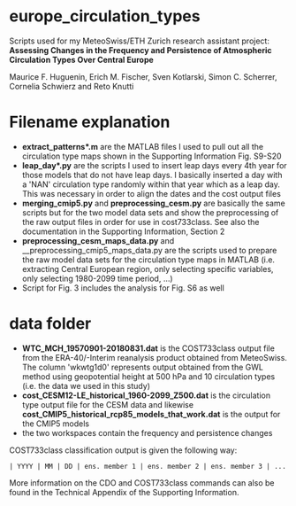 # europe_circulation_types
Scripts used for my MeteoSwiss/ETH Zurich research assistant project: __Assessing Changes in the Frequency and Persistence of Atmospheric Circulation Types Over Central Europe__

Maurice F. Huguenin, Erich M. Fischer, Sven Kotlarski, Simon C. Scherrer, Cornelia Schwierz and Reto Knutti


# Filename explanation

- __extract_patterns*.m__ are the MATLAB files I used to pull out all the circulation type maps shown in the Supporting Information Fig. S9-S20
- __leap_day*.py__ are the scripts I used to insert leap days every 4th year for those models that do not have leap days. I basically inserted a day with a 'NAN' circulation type randomly within that year which as a leap day. This was necessary in order to align the dates and the cost output files
- __merging_cmip5.py__ and __preprocessing_cesm.py__ are basically the same scripts but for the two model data sets and show the preprocessing of the raw output files in order for use in cost733class. See also the documentation in the Supporting Information, Section 2
- __preprocessing_cesm_maps_data.py__ and __preprocessing_cmip5_maps_data.py are the scripts used to prepare the raw model data sets for the circulation type maps in MATLAB (i.e. extracting Central European region, only selecting specific variables, only selecting 1980-2099 time period, ...)
- Script for Fig. 3 includes the analysis for Fig. S6 as well

# data folder

- __WTC_MCH_19570901-20180831.dat__ is the COST733class output file from the ERA-40/-Interim reanalysis product obtained from MeteoSwiss. The column 'wkwtg1d0' represents output obtained from the GWL method using geopotential height at 500 hPa and 10 circulation types (i.e. the data we used in this study)
- __cost_CESM12-LE_historical_1960-2099_Z500.dat__ is the circulation type output file for the CESM data and likewise __cost_CMIP5_historical_rcp85_models_that_work.dat__ is the output for the CMIP5 models
- the two workspaces contain the frequency and persistence changes 

COST733class classification output is given the following way:

```
| YYYY | MM | DD | ens. member 1 | ens. member 2 | ens. member 3 | ...
```

More information on the CDO and COST733class commands can also be found in the Technical Appendix of the Supporting Information.